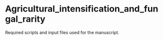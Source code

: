 # Agricultural_intensification_and_fungal_rarity

Required scripts and input files used for the manuscript.
